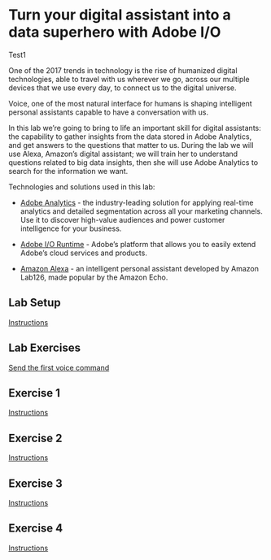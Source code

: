 # Turn your digital assistant into a data superhero with Adobe I/O

Test1

One of the 2017 trends in technology is the rise of humanized digital technologies, able to travel with us wherever we go, across our multiple devices that we use every day, to connect us to the digital universe.

Voice, one of the most natural interface for humans is shaping intelligent personal assistants capable to have a conversation with us.

In this lab we’re going to bring to life an important skill for digital assistants: the capability to gather insights from the data stored in Adobe Analytics, and get answers to the questions that matter to us. During the lab we will use Alexa, Amazon’s digital assistant; we will train her to understand questions related to big data insights, then she will use Adobe Analytics to search for the information we want.

Technologies and solutions used in this lab:

* [Adobe Analytics](http://www.adobe.com/marketing-cloud/web-analytics.html) - the industry-leading solution for applying real-time analytics and detailed segmentation across all your marketing channels. Use it to discover high-value audiences and power customer intelligence for your business.

* [Adobe I/O Runtime](https://www.adobe.io/) - Adobe’s platform that allows you to easily extend Adobe’s cloud services and products.

* [Amazon Alexa](https://alexa.amazon.com) - an intelligent personal assistant developed by Amazon Lab126, made popular by the Amazon Echo.


## Lab Setup
[Instructions](/docs/setup.md#setting-up)

## Lab Exercises

[Send the first voice command](/exercises/exercise-1/README.md#send-the-first-voice-command-to-your-skill)

## Exercise 1
[Instructions](/exercises/exercise-1#exercise-1)

## Exercise 2
[Instructions](/exercises/exercise-2)

## Exercise 3
[Instructions](/exercises/exercise-3)

## Exercise 4
[Instructions](/exercises/exercise-4)
